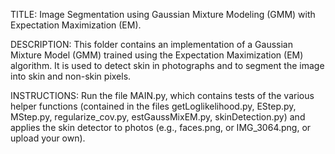 TITLE: Image Segmentation using Gaussian Mixture Modeling (GMM) with Expectation Maximization (EM). 

DESCRIPTION: This folder contains an implementation of a Gaussian Mixture Model (GMM) trained using the Expectation Maximization (EM) algorithm. It is used to detect skin in photographs and to segment the image into skin and non-skin pixels. 

INSTRUCTIONS: Run the file MAIN.py, which contains tests of the various helper functions (contained in the files getLoglikelihood.py, EStep.py, MStep.py, regularize_cov.py, estGaussMixEM.py, skinDetection.py) and applies the skin detector to photos (e.g., faces.png, or IMG_3064.png, or upload your own). 
